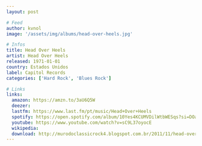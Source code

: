 ```yaml
---
layout: post

# Feed
author: kvnol
image: '/assets/img/albums/head-over-heels.jpg'

# Infos
title: Head Over Heels
artist: Head Over Heels
released: 1971-01-01
country: Estados Unidos
label: Capitol Records
categories: ['Hard Rock', 'Blues Rock']

# Links
links:
  amazon: https://amzn.to/3aU6Q5W
  deezer:
  lastfm: https://www.last.fm/pt/music/Head+Over+Heels
  spotify: https://open.spotify.com/album/10Yes4KCUMVDilWtbWESqs?si=DOa8YHSoQJeLX6uvrXuvYw
  youtube: https://www.youtube.com/watch?v=sC9L37oyocE
  wikipedia:
  download: http://murodoclassicrock4.blogspot.com.br/2011/11/head-over-heels-1971.html
---
```

